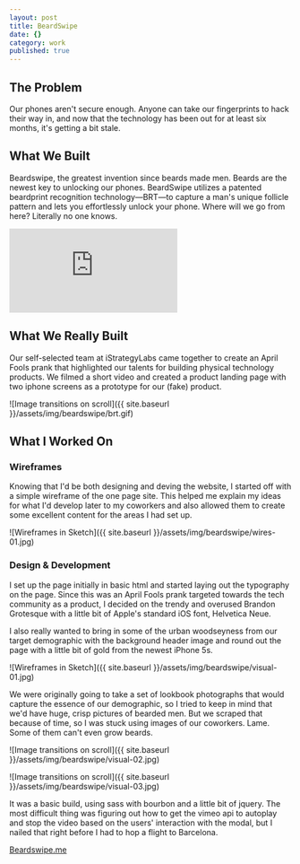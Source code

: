 ```yaml
---
layout: post
title: BeardSwipe
date: {}
category: work
published: true
---
```


## The Problem

Our phones aren't secure enough. Anyone can take our fingerprints to hack their way in, and now that the technology has been out for at least six months, it's getting a bit stale.

## What We Built

Beardswipe, the greatest invention since beards made men. Beards are the newest key to unlocking our phones. BeardSwipe utilizes a patented beardprint recognition technology—BRT—to capture a man's unique follicle pattern and lets you effortlessly unlock your phone. Where will we go from here? Literally no one knows.

<div class='embed-container'><iframe src='http://player.vimeo.com/video/90373042' frameborder='0' webkitAllowFullScreen mozallowfullscreen allowFullScreen></iframe></div>

## What We Really Built

Our self-selected team at iStrategyLabs came together to create an April Fools prank that highlighted our talents for building physical technology products. We filmed a short video and created a product landing page with two iphone screens as a prototype for our (fake) product.

![Image transitions on scroll]({{ site.baseurl }}/assets/img/beardswipe/brt.gif)

## What I Worked On

### Wireframes

Knowing that I'd be both designing and deving the website, I started off with a simple wireframe of the one page site. This helped me explain my ideas for what I'd develop later to my coworkers and also allowed them to create some excellent content for the areas I had set up.

![Wireframes in Sketch]({{ site.baseurl }}/assets/img/beardswipe/wires-01.jpg)

### Design & Development

I set up the page initially in basic html and started laying out the typography on the page. Since this was an April Fools prank targeted towards the tech community as a product, I decided on the trendy and overused Brandon Grotesque with a little bit of Apple's standard iOS font, Helvetica Neue.

I also really wanted to bring in some of the urban woodseyness from our target demographic with the background header image and round out the page with a little bit of gold from the newest iPhone 5s.

![Wireframes in Sketch]({{ site.baseurl }}/assets/img/beardswipe/visual-01.jpg)

We were originally going to take a set of lookbook photographs that would capture the essence of our demographic, so I tried to keep in mind that we'd have huge, crisp pictures of bearded men. But we scraped that because of time, so I was stuck using images of our coworkers. Lame. Some of them can't even grow beards.

![Image transitions on scroll]({{ site.baseurl }}/assets/img/beardswipe/visual-02.jpg)


![Image transitions on scroll]({{ site.baseurl }}/assets/img/beardswipe/visual-03.jpg)

It was a basic build, using sass with bourbon and a little bit of jquery. The most difficult thing was figuring out how to get the vimeo api to autoplay and stop the video based on the users' interaction with the modal, but I nailed that right before I had to hop a flight to Barcelona.

[Beardswipe.me](http://beardswipe.me)